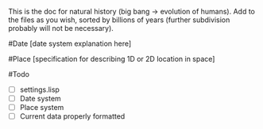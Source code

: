 This is the doc for natural history (big bang -> evolution of humans).
Add to the files as you wish, sorted by billions of years (further subdivision probably will not be necessary).

#Date
[date system explanation here]

#Place
[specification for describing 1D or 2D location in space]

#Todo
- [ ] settings.lisp
- [ ] Date system
- [ ] Place system
- [ ] Current data properly formatted
